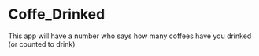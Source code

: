 # Coffe_Drinked

This app will have a number who says how many coffees have you drinked (or counted to drink)
